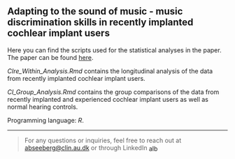 ## Adapting to the sound of music - music discrimination skills in recently implanted cochlear implant users

Here you can find the scripts used for the statistical analyses in the paper. The paper can be found [here](https://www.google.com).

*CIre_Within_Analysis.Rmd* contains the longitudinal analysis of the data from recently implanted cochlear implant users.

*CI_Group_Analysis.Rmd* contains the group comparisons of the data from recently implanted and experienced cochlear implant users as well as normal hearing controls.

Programming language: *R*. 

____

> For any questions or inquiries, feel free to reach out at abseeberg@clin.au.dk or through LinkedIn <a href="https://dk.linkedin.com/in/alberte-seeberg-044404191" target="blank"><img align="center" src="https://raw.githubusercontent.com/rahuldkjain/github-profile-readme-generator/master/src/images/icons/Social/linked-in-alt.svg" alt="alberte seeberg" height="15" width="20" /></a>
</p>
